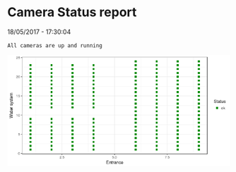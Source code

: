 Camera Status report
================
18/05/2017 - 17:30:04

    All cameras are up and running

![](camreport_files/figure-markdown_github/unnamed-chunk-2-1.png)
